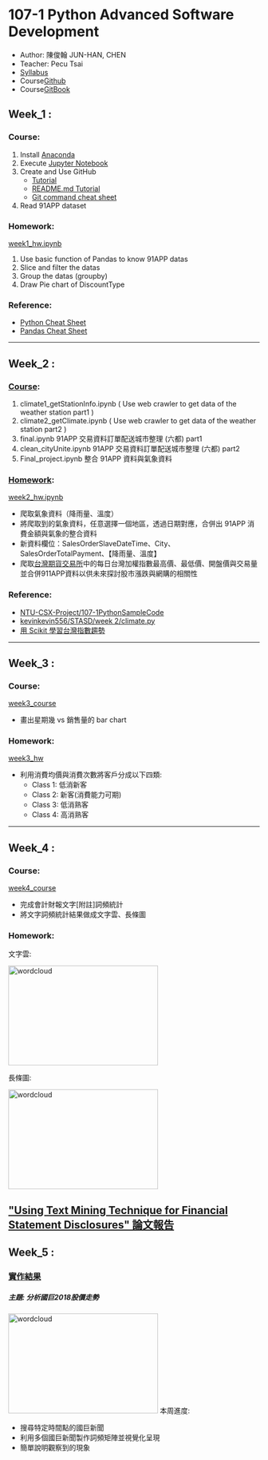 # 107-1 Python Advanced Software Development
- Author: 陳俊翰  JUN-HAN, CHEN
- Teacher: Pecu Tsai
- [Syllabus](https://nol.ntu.edu.tw/nol/coursesearch/print_table.php?course_id=H03%2005010&class=&dpt_code=H020&ser_no=12205&semester=107-1&lang=CH)
- Course[Github](https://github.com/NTU-CSX-Project/107-1PythonSampleCode)
- Course[GitBook](https://pecu.gitbooks.io/python_/content/)
## Week_1 :
### Course:
1. Install [Anaconda](https://www.anaconda.com/download/)
2. Execute [Jupyter Notebook](https://jupyter.readthedocs.io/en/latest/install.html#installing-jupyter-using-anaconda-and-conda)
3. Create and Use GitHub
   - [Tutorial](https://git-scm.com/book/zh-tw/v1/%E9%96%8B%E5%A7%8B)
   - [README.md Tutorial](http://xianbai.me/learn-md/article/about/readme.html)
   - [Git command cheat sheet](https://github.com/joshnh/Git-Commands)   
4. Read 91APP dataset
### Homework:
[week1_hw.ipynb](https://github.com/Hank421Chen/STASD/blob/master/week_1/week_1_first_meet.ipynb)
1. Use basic function of Pandas to know 91APP datas
2. Slice and filter the datas
3. Group the datas (groupby)
4. Draw Pie chart of DiscountType
### Reference:
- [Python Cheat Sheet](https://pecu.gitbooks.io/python_/content/week1/4-python-basic-i.html)
- [Pandas Cheat Sheet](https://github.com/pandas-dev/pandas/blob/master/doc/cheatsheet/Pandas_Cheat_Sheet.pdf)
-----
## Week_2 :
### [Course](https://github.com/Hank421Chen/STASD/tree/master/week_2/Courses):
1. climate1_getStationInfo.ipynb ( Use web crawler to get data of the weather station part1 )
2. climate2_getClimate.ipynb ( Use web crawler to get data of the weather station part2 )
3. final.ipynb 91APP 交易資料訂單配送城市整理 (六都) part1
4. clean_cityUnite.ipynb 91APP 交易資料訂單配送城市整理 (六都) part2
5. Final_project.ipynb 整合 91APP 資料與氣象資料
### [Homework](https://github.com/Hank421Chen/STASD/tree/master/week_2/Practice):
[week2_hw.ipynb](https://github.com/Hank421Chen/STASD/blob/master/week_2/Homework/week2_hw.ipynb)
- 爬取氣象資料（降雨量、溫度）
- 將爬取到的氣象資料，任意選擇一個地區，透過日期對應，合併出 91APP 消費金額與氣象的整合資料
- 新資料欄位：SalesOrderSlaveDateTime、City、SalesOrderTotalPayment、【降雨量、溫度】
- 爬取[台灣期貨交易所](https://www.taifex.com.tw/chinese/index.asp)中的每日台灣加權指數最高價、最低價、開盤價與交易量並合併911APP資料以供未來探討股市漲跌與網購的相關性
### Reference:
- [NTU-CSX-Project/107-1PythonSampleCode](https://github.com/NTU-CSX-Project/107-1PythonSampleCode)
- [kevinkevin556/STASD/week 2/climate.py](https://github.com/kevinkevin556/STASD/blob/master/week%202/climate.py)
- [用 Scikit 學習台灣指數趨勢](https://khanwhlee.blogspot.com/2016/08/machine-learning-practice-scikit_26.html)
-----
## Week_3 :
### Course:
[week3_course](https://github.com/Hank421Chen/STASD/blob/master/week_3/week3_course.ipynb)
- 畫出星期幾 vs 銷售量的 bar chart
### Homework:
[week3_hw](https://github.com/Hank421Chen/STASD/blob/master/week_3/week_3_hw.ipynb)
- 利用消費均價與消費次數將客戶分成以下四類: 
   - Class 1: 低消新客
   - Class 2: 新客(消費能力可期)
   - Class 3: 低消熟客
   - Class 4: 高消熟客
-----
## Week_4 :
### Course:
[week4_course](https://github.com/Hank421Chen/STASD/blob/master/week_4/Week4_course.ipynb)
- 完成會計財報文字[附註]詞頻統計
- 將文字詞頻統計結果做成文字雲、長條圖
### Homework:
文字雲: 

<img src="https://github.com/Hank421Chen/STASD/blob/master/week_4/wordcloud.JPG" alt="wordcloud"
	title="Word cloud" width="300" height="200" />
   
長條圖:

<img src="https://github.com/Hank421Chen/STASD/blob/master/week_4/bar%20chart.JPG" alt="wordcloud"
	title="Word cloud" width="300" height="200" />
   
["Using Text Mining Technique for Financial Statement Disclosures" 論文報告](https://github.com/Hank421Chen/STASD/blob/master/week_4/%E8%AB%96%E6%96%87%E5%A0%B1%E5%91%8A.pdf)
-----
## Week_5 :
### [實作結果](https://github.com/Hank421Chen/STASD/blob/master/week_5/week_5.ipynb)
##### 主題: 分析國巨2018股價走勢
<img src="https://github.com/Hank421Chen/STASD/blob/master/week_5/%E5%9C%8B%E5%B7%A8%E8%82%A1%E5%83%B9.JPG" alt="wordcloud"
	title="Word cloud" width="300" height="200" />
本周進度:
- 搜尋特定時間點的國巨新聞
- 利用多個國巨新聞製作詞頻矩陣並視覺化呈現
- 簡單說明觀察到的現象
